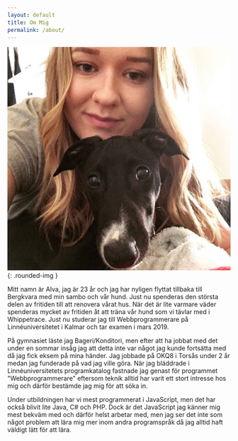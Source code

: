 ```yaml
---
layout: default
title: Om Mig
permalink: /about/
---
```


![profilepic](/files/images/profile.jpg){: .rounded-img }

Mitt namn är Alva, jag är 23 år och jag har nyligen flyttat tillbaka till Bergkvara med min sambo och vår hund. Just nu spenderas den största delen av fritiden till att renovera vårat hus. När det är lite varmare väder spenderas mycket av fritiden åt att träna vår hund som vi tävlar med i Whippetrace. Just nu studerar jag till Webbprogrammerare på Linnéuniversitetet i Kalmar och tar examen i mars 2019.

På gymnasiet läste jag Bageri/Konditori, men efter att ha jobbat med det under en sommar insåg jag att detta inte var något jag kunde fortsätta med då jag fick eksem på mina händer. Jag jobbade på OKQ8 i Torsås under 2 år medan jag funderade på vad jag ville göra. När jag bläddrade i Linnéuniversitetets programkatalog fastnade jag genast för programmet "Webbprogrammerare" eftersom teknik alltid har varit ett stort intresse hos mig och därför bestämde jag mig för att söka in.  

Under utbildningen har vi mest programmerat i JavaScript, men det har också blivit lite Java, C# och PHP. Dock är det JavaScript jag känner mig mest bekväm med och därför helst arbetar med, men jag ser det inte som något problem att lära mig mer inom andra programspråk då jag alltid haft väldigt lätt för att lära. 